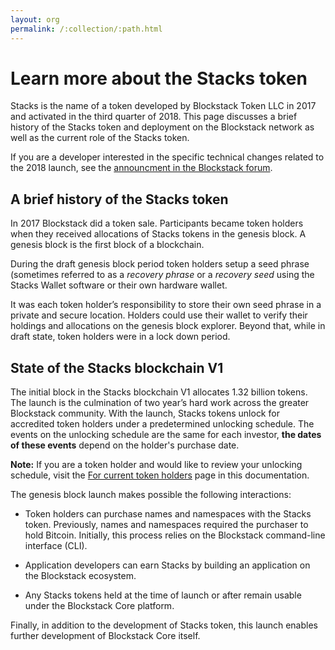 ```yaml
---
layout: org
permalink: /:collection/:path.html
---
```

# Learn more about the Stacks token

Stacks is the name of a token developed by Blockstack Token LLC in 2017 and
activated in the third quarter of 2018. This page discusses a brief history of
the Stacks token and deployment on the Blockstack network as well as the current
role of the Stacks token.

If you are a developer interested in the specific technical changes related to
the 2018 launch, see the <a href="https://forum.blockstack.org/t/blockstack-annual-hard-fork-2018/6518" target="\blank" >announcment in the Blockstack forum</a>.

## A brief history of the Stacks token

In 2017 Blockstack did a token sale. Participants became token holders when they
received allocations of Stacks tokens in the genesis block. A genesis block is
the first block of a blockchain.

During the draft genesis block period token holders setup a seed phrase
(sometimes referred to as a _recovery phrase_ or a _recovery seed_ using the
Stacks Wallet software or their own hardware wallet.

It was each token holder’s responsibility to store their own seed phrase in a
private and secure location. Holders could use their wallet to verify their
holdings and allocations on the genesis block explorer. Beyond that, while in
draft state, token holders were in a lock down period.

## State of the Stacks blockchain V1

The initial block in the Stacks blockchain V1 allocates 1.32 billion
tokens. The launch is the culmination of two year’s hard work across the greater
Blockstack community. With the launch, Stacks tokens unlock for accredited token
holders under a predetermined unlocking schedule. The events on the unlocking
schedule are the same for each investor, **the dates of these events** depend on the
holder's purchase date.

<div class="uk-alert-success" uk-alert><b>Note:</b> If you are a token holder
and would like to review your unlocking schedule, visit the <a
href="tokenholders.html">For current token holders</a> page in this
documentation.</div>

The genesis block launch makes possible the following interactions:

* Token holders can purchase names and namespaces with the Stacks token. Previously, names and namespaces required the purchaser to hold Bitcoin. Initially, this process relies on the Blockstack command-line interface (CLI).

* Application developers can earn Stacks by building an application on the Blockstack ecosystem.

* Any Stacks tokens held at the time of launch or after remain usable under the Blockstack Core platform.

Finally, in addition to the development of Stacks token, this launch enables
further development of Blockstack Core itself.
